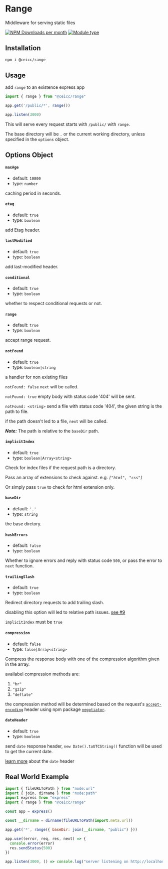 # Range
Middleware for serving static files

[![NPM Downloads per month](https://img.shields.io/npm/dm/@ceicc/range?logo=npm&style=flat-square&color=088)](https://npmjs.com/package/@ceicc/range)
[![Module type](https://img.shields.io/badge/Module-ESM-informational?style=flat-square)](https://gist.github.com/sindresorhus/a39789f98801d908bbc7ff3ecc99d99c)

## Installation
```bash
npm i @ceicc/range
```

## Usage

add `range` to an existence express app

```js
import { range } from "@ceicc/range"

app.get('/public/*', range())

app.listen(3000)
```

This will serve every request starts with `/public/` with `range`.

The base directory will be `.` or the current working directory, unless specified in the `options` object.

## Options Object

#### `maxAge`

  - default: `10800`
  - type: `number`

  caching period in seconds.

#### `etag`

  - default: `true`
  - type: `boolean`

  add Etag header.

#### `lastModified`

  - default: `true`
  - type: `boolean`

  add last-modified header.

#### `conditional`

  - default: `true`
  - type: `boolean`

  whether to respect conditional requests or not.

#### `range`

  - default: `true`
  - type: `boolean`

  accept range request.

#### `notFound`

  - default: `true`
  - type: `boolean|string`

  a handler for non existing files

  `notFound: false` `next` will be called.

  `notFound: true` empty body with status code '404' will be sent.

  `notFound: <string>` send a file with status code '404', the given string is the path to file.

  if the path doesn't led to a file, `next` will be called.

  ***Note:*** The path is relative to the `baseDir` path.

#### `implicitIndex`

  - default: `true`
  - type: `boolean|Array<string>`

  Check for index files if the request path is a directory.

  Pass an array of extensions to check against. e.g. _`["html", "css"]`_

  Or simply pass `true` to check for html extension only.

#### `baseDir`

  - default: `'.'`
  - type: `string`

  the base dirctory.

#### `hushErrors`

  - default: `false`
  - type: `boolean`

  Whether to ignore errors and reply with status code `500`, or pass the error to `next` function.

#### `trailingSlash`

  - default: `true`
  - type: `boolean`

  Redirect directory requests to add trailing slash.

  disabling this option will led to relative path issues. [see #9](https://github.com/Ceicc/range/issues/9)

  `implicitIndex` must be `true`

#### `compression`

  - default: `false`
  - type: `false|Array<string>`

  Compress the response body with one of the compression algorithm given in the array.

  availabel compression methods are:
  1. `"br"`
  1. `"gzip"`
  1. `"deflate"`

  the compression method will be determined based on the request's [`accept-encoding`](https://developers.mozilla.org/en-US/docs/Web/HTTP/Headers/accept-encoding) header using npm package [`negotiator`](https://npmjs.com/package/negotiator).

#### `dateHeader`

  - default: `true`
  - type: `boolean`

  send `date` response header, `new Date().toUTCString()` function will be used to get the current date.

  [learn more](https://developer.mozilla.org/en-US/docs/Web/HTTP/Headers/Date) about the `date` header


## Real World Example

```js
import { fileURLToPath } from "node:url"
import { join, dirname } from "node:path"
import express from "express"
import { range } from "@ceicc/range"

const app = express()

const __dirname = dirname(fileURLToPath(import.meta.url))

app.get('*', range({ baseDir: join(__dirname, "public") }))

app.use((error, req, res, next) => {
  console.error(error)
  res.sendStatus(500)
})

app.listen(3000, () => console.log("server listening on http://localhost:3000"))
```